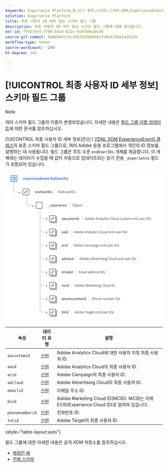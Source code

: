 ```yaml
---
keywords: Experience Platform;홈;인기 항목;스키마;스키마;XDM;ExperienceEvent;필드;스키마;스키마;스키마 디자인;필드 그룹;필드 그룹;enduserids;최종 사용자;최종 사용자;id;
solution: Experience Platform
title: 최종 사용자 ID 세부 정보 스키마 필드 그룹
description: 최종 사용자 ID 세부 정보 스키마 필드 그룹에 대해 알아봅니다.
exl-id: ff5b74f4-7700-4d10-821e-b50f80ea8c05
source-git-commit: de8e944cfec3b52d25bb02bcfebe57d6a2a35e39
workflow-type: tm+mt
source-wordcount: '200'
ht-degree: 14%

---
```



# [!UICONTROL 최종 사용자 ID 세부 정보] 스키마 필드 그룹

>[!NOTE]
>
>여러 스키마 필드 그룹의 이름이 변경되었습니다. 자세한 내용은 [필드 그룹 이름 업데이트](../name-updates.md)에 대한 문서를 참조하십시오.

[!UICONTROL 최종 사용자 ID 세부 정보]은(는) [[!DNL XDM ExperienceEvent] 클래스](../../classes/experienceevent.md)의 표준 스키마 필드 그룹으로, 여러 Adobe 응용 프로그램에서 개인의 ID 정보를 설명하는 데 사용됩니다. 필드 그룹은 루트 수준 `endUserIDs` 개체를 제공합니다. 이 개체에는 데이터가 수집될 때 값이 자동으로 업데이트되는 읽기 전용 `_experience` 필드가 포함되어 있습니다.

<img src="../../images/field-groups/enduserids.png" width="700" /><br />

| 속성 | 데이터 유형 | 설명 |
| --- | --- | --- |
| `aacustomid` | [신원](../../data-types/identity.md) | Adobe Analytics Cloud에 대한 사용자 지정 최종 사용자 ID. |
| `aaid` | [신원](../../data-types/identity.md) | Adobe Analytics Cloud의 최종 사용자 ID. |
| `acid` | [신원](../../data-types/identity.md) | Adobe Campaign의 최종 사용자 ID. |
| `adcloud` | [신원](../../data-types/identity.md) | Adobe Advertising Cloud의 최종 사용자 ID. |
| `emailid` | [신원](../../data-types/identity.md) | 이메일 주소 ID. |
| `mcid` | [신원](../../data-types/identity.md) | Adobe Marketing Cloud ID(MCID). MCID는 이제 ECID(Experience Cloud ID)로 알려져 있습니다. |
| `phonenumberid` | [신원](../../data-types/identity.md) | 전화번호 ID. |
| `tntid` | [신원](../../data-types/identity.md) | Adobe Target의 최종 사용자 ID. |

{style="table-layout:auto"}

필드 그룹에 대한 자세한 내용은 공개 XDM 저장소를 참조하십시오.

* [채워진 예](https://github.com/adobe/xdm/blob/master/components/fieldgroups/experience-event/experienceevent-enduserids.example.1.json)
* [전체 스키마](https://github.com/adobe/xdm/blob/master/components/fieldgroups/experience-event/experienceevent-enduserids.schema.json)
